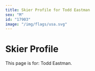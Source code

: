 ```yaml
---
title: Skier Profile for Todd Eastman
sex: "M"
id: "17903"
image: "/img/flags/usa.svg" 
---
```


# Skier Profile

This page is for: Todd Eastman.
    